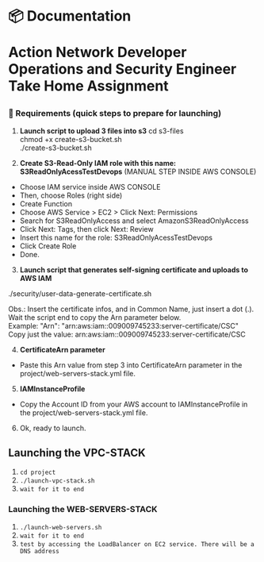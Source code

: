 <h1 align="left">
  📦 Documentation
  <p>Action Network Developer Operations and Security Engineer Take Home Assignment</p>
</h1>

### 🔽 Requirements (quick steps to prepare for launching)

1. **Launch script to upload 3 files into s3**
cd s3-files  
chmod +x create-s3-bucket.sh  
./create-s3-bucket.sh  

2. **Create S3-Read-Only IAM role with this name: S3ReadOnlyAcessTestDevops** (MANUAL STEP INSIDE AWS CONSOLE)
- Choose IAM service inside AWS CONSOLE  
- Then, choose Roles (right side)  
- Create Function  
- Choose AWS Service > EC2 > Click Next: Permissions   
- Search for S3ReadOnlyAccess and select AmazonS3ReadOnlyAccess  
- Click Next: Tags, then click Next: Review   
- Insert this name for the role: S3ReadOnlyAcessTestDevops  
- Click Create Role  
- Done.  

3. **Launch script that generates self-signing certificate and uploads to AWS IAM**

./security/user-data-generate-certificate.sh

Obs.: Insert the certificate infos, and in Common Name, just insert a dot (.).  
Wait the script end to copy the Arn parameter below.  
  Example: "Arn": "arn:aws:iam::009009745233:server-certificate/CSC"  
Copy just the value: arn:aws:iam::009009745233:server-certificate/CSC  

4. **CertificateArn parameter**
- Paste this Arn value from step 3 into CertificateArn parameter in the project/web-servers-stack.yml file.  

5. **IAMInstanceProfile**
- Copy the Account ID from your AWS account to IAMInstanceProfile in the project/web-servers-stack.yml file.  

6. Ok, ready to launch.

## Launching the VPC-STACK

1. ``cd project``
2. ``./launch-vpc-stack.sh``
3. ``wait for it to end``

### Launching the WEB-SERVERS-STACK

1. ``./launch-web-servers.sh``
2. ``wait for it to end``
3. ``test by accessing the LoadBalancer on EC2 service. There will be a DNS address``
